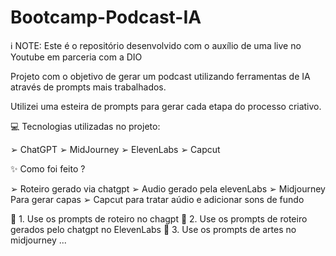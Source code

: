 # Bootcamp-Podcast-IA

ℹ️ NOTE: Este é o repositório desenvolvido com o auxílio de uma live no Youtube em parceria com a DIO

Projeto com o objetivo de gerar um podcast utilizando ferramentas de IA através de prompts mais trabalhados.

Utilizei uma esteira de prompts para gerar cada etapa do processo criativo.

💻 Tecnologias utilizadas no projeto:

➢ ChatGPT
➢ MidJourney
➢ ElevenLabs
➢ Capcut

✨ Como foi feito ?

➢ Roteiro gerado via chatgpt
➢ Audio gerado pela elevenLabs
➢ Midjourney Para gerar capas
➢ Capcut para tratar aúdio e adicionar sons de fundo


🤖 1. Use os prompts de roteiro no chagpt
🤖 2. Use os prompts de roteiro gerados pelo chatgpt no ElevenLabs
🤖 3. Use os prompts de artes no midjourney
...
